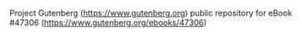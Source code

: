 Project Gutenberg (https://www.gutenberg.org) public repository for eBook #47306 (https://www.gutenberg.org/ebooks/47306)
